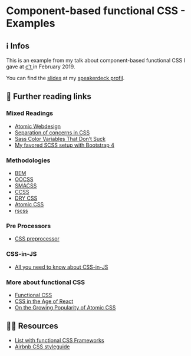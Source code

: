 # Component-based functional CSS - Examples

## ℹ️ Infos 
This is an example from my talk about component-based functional CSS I gave at [c't <webdev>](https://ctwebdev.de/) in February 2019.

You can find the [slides](https://speakerdeck.com/programmiri/my-approach-to-a-component-based-css-f601400d-28ff-4b74-b3e2-5009b768d236) at my [speakerdeck profil](https://speakerdeck.com/programmiri).

## 📖 Further reading links 

### Mixed Readings
- [Atomic Webdesign](http://bradfrost.com/blog/post/atomic-web-design/)
- [Separation of concerns in CSS](https://adamwathan.me/css-utility-classes-and-separation-of-concerns/)
- [Sass Color Variables That Don’t Suck](https://davidwalsh.name/sass-color-variables-dont-suck)
- [My favored SCSS setup with Bootstrap 4](https://medium.com/@programmiri/my-favored-scss-setup-with-bootstrap-4-547e9ea290f8)

### Methodologies
- [BEM](https://css-tricks.com/bem-101/)
- [OOCSS](https://github.com/stubbornella/oocss/wiki)
- [SMACSS](https://smacss.com/)
- [CCSS](http://sathify.github.io/CCSS/)
- [DRY CSS](https://vanseodesign.com/css/dry-principles/)
- [Atomic CSS](https://css-tricks.com/lets-define-exactly-atomic-css/)
- [rscss](https://rscss.io)

### Pre Processors
- [CSS preprocessor](https://developer.mozilla.org/en-US/docs/Glossary/CSS_preprocessor)

### CSS-in-JS
- [All you need to know about CSS-in-JS](
https://hackernoon.com/all-you-need-to-know-about-css-in-js-984a72d48ebc)

### More about functional CSS
- [Functional CSS](https://www.mikecr.it/ramblings/functional-css/)
- [CSS in the Age of React](https://engineeringblog.yelp.com/2018/03/css-in-the-age-of-react.html)
- [On the Growing Popularity of Atomic CSS](https://css-tricks.com/growing-popularity-atomic-css/)

## 👩‍💻 Resources 
- [List with functional CSS Frameworks](https://github.com/topics/functional-css)
- [Airbnb CSS styleguide](https://github.com/airbnb/css)

